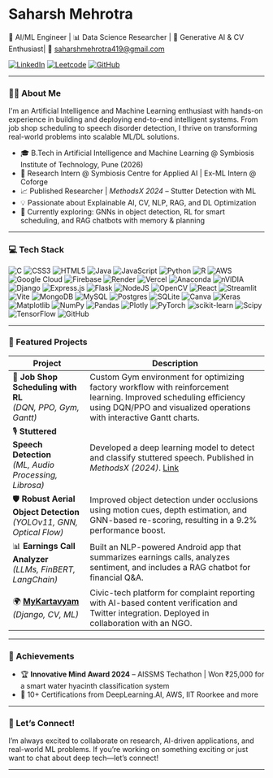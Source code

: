 # Saharsh Mehrotra

🚀 AI/ML Engineer | 📊 Data Science Researcher | 🧠 Generative AI & CV Enthusiast| 📧 [saharshmehrotra419@gmail.com](mailto:saharshmehrotra419@gmail.com)

[![LinkedIn](https://img.shields.io/badge/LinkedIn-%230077B5.svg?logo=linkedin\&logoColor=white)](https://linkedin.com/in/saharsh-mehrotra/) [![Leetcode](https://img.shields.io/badge/Leetcode-%23000000.svg?logo=Leetcode\&logoColor=white)](https://leetcode.com/u/saharsh_419/) [![GitHub](https://img.shields.io/badge/GitHub-%23121011.svg?logo=github\&logoColor=white)](https://github.com/saharshmehrotra)

---

### 👨‍💻 About Me

I'm an Artificial Intelligence and Machine Learning enthusiast with hands-on experience in building and deploying end-to-end intelligent systems. From job shop scheduling to speech disorder detection, I thrive on transforming real-world problems into scalable ML/DL solutions.

* 🎓 B.Tech in Artificial Intelligence and Machine Learning @ Symbiosis Institute of Technology, Pune (2026)
* 🧪 Research Intern @ Symbiosis Centre for Applied AI | Ex-ML Intern @ Coforge
* 📈 Published Researcher | *MethodsX 2024* – Stutter Detection with ML
* 💡 Passionate about Explainable AI, CV, NLP, RAG, and DL Optimization
* 🧭 Currently exploring: GNNs in object detection, RL for smart scheduling, and RAG chatbots with memory & planning

---

### 💻 Tech Stack

![C](https://img.shields.io/badge/c-%2300599C.svg?style=for-the-badge&logo=c&logoColor=white) ![CSS3](https://img.shields.io/badge/css3-%231572B6.svg?style=for-the-badge&logo=css3&logoColor=white) ![HTML5](https://img.shields.io/badge/html5-%23E34F26.svg?style=for-the-badge&logo=html5&logoColor=white) ![Java](https://img.shields.io/badge/java-%23ED8B00.svg?style=for-the-badge&logo=openjdk&logoColor=white) ![JavaScript](https://img.shields.io/badge/javascript-%23323330.svg?style=for-the-badge&logo=javascript&logoColor=%23F7DF1E) ![Python](https://img.shields.io/badge/python-3670A0?style=for-the-badge&logo=python&logoColor=ffdd54) ![R](https://img.shields.io/badge/r-%23276DC3.svg?style=for-the-badge&logo=r&logoColor=white) ![AWS](https://img.shields.io/badge/AWS-%23FF9900.svg?style=for-the-badge&logo=amazon-aws&logoColor=white) ![Google Cloud](https://img.shields.io/badge/GoogleCloud-%234285F4.svg?style=for-the-badge&logo=google-cloud&logoColor=white) ![Firebase](https://img.shields.io/badge/firebase-%23039BE5.svg?style=for-the-badge&logo=firebase) ![Render](https://img.shields.io/badge/Render-%46E3B7.svg?style=for-the-badge&logo=render&logoColor=white) ![Vercel](https://img.shields.io/badge/vercel-%23000000.svg?style=for-the-badge&logo=vercel&logoColor=white) ![Anaconda](https://img.shields.io/badge/Anaconda-%2344A833.svg?style=for-the-badge&logo=anaconda&logoColor=white) ![nVIDIA](https://img.shields.io/badge/cuda-000000.svg?style=for-the-badge&logo=nVIDIA&logoColor=green) ![Django](https://img.shields.io/badge/django-%23092E20.svg?style=for-the-badge&logo=django&logoColor=white) ![Express.js](https://img.shields.io/badge/express.js-%23404d59.svg?style=for-the-badge&logo=express&logoColor=%2361DAFB) ![Flask](https://img.shields.io/badge/flask-%23000.svg?style=for-the-badge&logo=flask&logoColor=white) ![NodeJS](https://img.shields.io/badge/node.js-6DA55F?style=for-the-badge&logo=node.js&logoColor=white) ![OpenCV](https://img.shields.io/badge/opencv-%23white.svg?style=for-the-badge&logo=opencv&logoColor=white) ![React](https://img.shields.io/badge/react-%2320232a.svg?style=for-the-badge&logo=react&logoColor=%2361DAFB) ![Streamlit](https://img.shields.io/badge/Streamlit-%23FE4B4B.svg?style=for-the-badge&logo=streamlit&logoColor=white) ![Vite](https://img.shields.io/badge/vite-%23646CFF.svg?style=for-the-badge&logo=vite&logoColor=white) ![MongoDB](https://img.shields.io/badge/MongoDB-%234ea94b.svg?style=for-the-badge&logo=mongodb&logoColor=white) ![MySQL](https://img.shields.io/badge/mysql-4479A1.svg?style=for-the-badge&logo=mysql&logoColor=white) ![Postgres](https://img.shields.io/badge/postgres-%23316192.svg?style=for-the-badge&logo=postgresql&logoColor=white) ![SQLite](https://img.shields.io/badge/sqlite-%2307405e.svg?style=for-the-badge&logo=sqlite&logoColor=white) ![Canva](https://img.shields.io/badge/Canva-%2300C4CC.svg?style=for-the-badge&logo=Canva&logoColor=white) ![Keras](https://img.shields.io/badge/Keras-%23D00000.svg?style=for-the-badge&logo=Keras&logoColor=white) ![Matplotlib](https://img.shields.io/badge/Matplotlib-%23ffffff.svg?style=for-the-badge&logo=Matplotlib&logoColor=black) ![NumPy](https://img.shields.io/badge/numpy-%23013243.svg?style=for-the-badge&logo=numpy&logoColor=white) ![Pandas](https://img.shields.io/badge/pandas-%23150458.svg?style=for-the-badge&logo=pandas&logoColor=white) ![Plotly](https://img.shields.io/badge/Plotly-%233F4F75.svg?style=for-the-badge&logo=plotly&logoColor=white) ![PyTorch](https://img.shields.io/badge/PyTorch-%23EE4C2C.svg?style=for-the-badge&logo=PyTorch&logoColor=white) ![scikit-learn](https://img.shields.io/badge/scikit--learn-%23F7931E.svg?style=for-the-badge&logo=scikit-learn&logoColor=white) ![Scipy](https://img.shields.io/badge/SciPy-%230C55A5.svg?style=for-the-badge&logo=scipy&logoColor=%white) ![TensorFlow](https://img.shields.io/badge/TensorFlow-%23FF6F00.svg?style=for-the-badge&logo=TensorFlow&logoColor=white) ![GitHub](https://img.shields.io/badge/github-%23121011.svg?style=for-the-badge&logo=github&logoColor=white)

---

### 🔬 Featured Projects

| Project                                                                    | Description                                                                                                                                                                               |
| -------------------------------------------------------------------------- | ----------------------------------------------------------------------------------------------------------------------------------------------------------------------------------------- |
| 🧠 **Job Shop Scheduling with RL** <br> *(DQN, PPO, Gym, Gantt)*           | Custom Gym environment for optimizing factory workflow with reinforcement learning. Improved scheduling efficiency using DQN/PPO and visualized operations with interactive Gantt charts. |
| 🎙️ **Stuttered Speech Detection** <br> *(ML, Audio Processing, Librosa)*  | Developed a deep learning model to detect and classify stuttered speech. Published in *MethodsX (2024)*. [Link](https://www.sciencedirect.com/science/article/pii/S2215016124005016)      |
| 🛡️ **Robust Aerial Object Detection** <br> *(YOLOv11, GNN, Optical Flow)* | Improved object detection under occlusions using motion cues, depth estimation, and GNN-based re-scoring, resulting in a 9.2% performance boost.                                          |
| 📊 **Earnings Call Analyzer** <br> *(LLMs, FinBERT, LangChain)*            | Built an NLP-powered Android app that summarizes earnings calls, analyzes sentiment, and includes a RAG chatbot for financial Q\&A.                                                       |
| 🌍 **[MyKartavyam](https://www.mykartavyam.info)** <br> *(Django, CV, ML)* | Civic-tech platform for complaint reporting with AI-based content verification and Twitter integration. Deployed in collaboration with an NGO.                                            |

---

### 🏅 Achievements

* 🏆 **Innovative Mind Award 2024** – AISSMS Techathon | Won ₹25,000 for a smart water hyacinth classification system
* 📜 10+ Certifications from DeepLearning.AI, AWS, IIT Roorkee and more

---

### 🤝 Let’s Connect!

I’m always excited to collaborate on research, AI-driven applications, and real-world ML problems. If you’re working on something exciting or just want to chat about deep tech—let’s connect!

---
